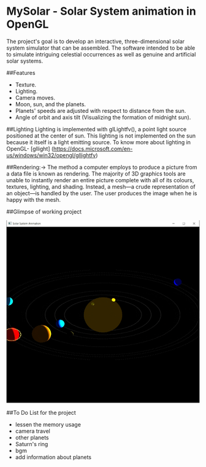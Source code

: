 # MySolar - Solar System animation in OpenGL
The project's goal is to develop an interactive, three-dimensional solar system simulator that can be assembled. The software intended to be able to simulate intriguing celestial occurrences as well as genuine and artificial solar systems.


##Features
- Texture.
- Lighting.
- Camera moves.
- Moon, sun, and the planets.
- Planets' speeds are adjusted  with respect to distance from the sun.
- Angle of orbit and axis tilt (Visualizing the formation of midnight sun).



##Lighting
Lighting is implemented with glLightfv(), a point light source positioned at the center of sun. This lighting is not implemented on the sun because it itself is a light emitting source.
To know more about lighting in OpenGL-  [gllight] (https://docs.microsoft.com/en-us/windows/win32/opengl/gllightfv)


##Rendering:->
The method a computer employs to produce a picture from a data file is known as rendering. The majority of 3D graphics tools are unable to instantly render an entire picture complete with all of its colours, textures, lighting, and shading. Instead, a mesh—a crude representation of an object—is handled by the user. The user produces the image when he is happy with the mesh.


##Glimpse of working project

![MySolar.gif](https://github.com/mansi4444/MySolar/blob/main/animation.gif)


##To Do List for the project
 - lessen the memory usage
 - camera travel
 - other planets
 - Saturn's ring
 - bgm
 - add information about planets
